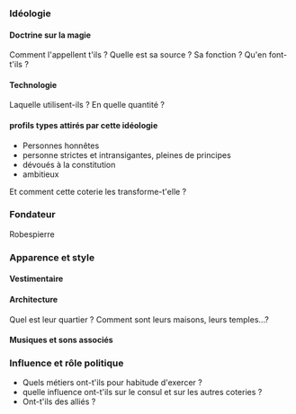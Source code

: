 ### Idéologie
#### Doctrine sur la magie

Comment l'appellent t'ils ? Quelle est sa source ? Sa fonction ? Qu'en font-t'ils ?

#### Technologie
Laquelle utilisent-ils ? En quelle quantité ?

#### profils types attirés par cette idéologie
* Personnes honnêtes
* personne strictes et intransigantes, pleines de principes
* dévoués à la constitution
* ambitieux

Et comment cette coterie les transforme-t'elle ?

### Fondateur
Robespierre

### Apparence et style

#### Vestimentaire

#### Architecture
Quel est leur quartier ?
Comment sont leurs maisons, leurs temples...?

#### Musiques et sons associés

### Influence et rôle politique

 * Quels métiers ont-t'ils pour habitude d'exercer ? 
 * quelle influence ont-t'ils sur le consul et sur les autres coteries ?
 * Ont-t'ils des alliés ?